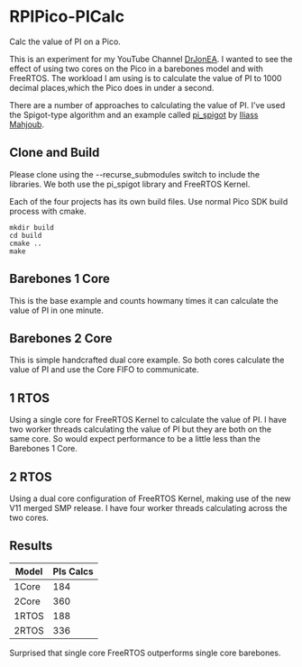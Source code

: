 # RPIPico-PICalc
Calc the value of PI on a Pico.

This is an experiment for my YouTube Channel [DrJonEA](https://youtube.com/@DrJonEA). I wanted to see the effect of using two cores on the Pico in a barebones model and with FreeRTOS. The workload I am using is to calculate the value of PI to 1000 decimal places,which the Pico does in under a second.


There are a number of approaches to calculating the value of PI. I've used the Spigot-type algorithm and an example called [pi_spigot](https://github.com/imahjoub/pi_spigot) by [Iliass Mahjoub](https://github.com/imahjoub).

## Clone and Build
Please clone using the --recurse_submodules switch to include the libraries. We both use the pi_spigot library and FreeRTOS Kernel.

Each of the four projects has its own build files. Use normal Pico SDK build process with cmake.
```
mkdir build
cd build
cmake ..
make
```

## Barebones 1 Core
This is the base example and counts howmany times it can calculate the value of PI in one minute.

## Barebones 2 Core
This is simple handcrafted dual core example. So both cores calculate the value of PI and use the Core FIFO to communicate. 

## 1 RTOS
Using a single core for FreeRTOS Kernel to calculate the value of PI. I  have two worker threads calculating the value of PI but they are both on the same core. So would expect performance to be a little less than the Barebones 1 Core.

## 2 RTOS
Using a dual core configuration of FreeRTOS Kernel, making use of the new V11 merged SMP release. I have four worker threads calculating across the two cores. 

## Results

| Model | PIs Calcs |
| ------------ |------------ |
| 1Core | 184 | 
| 2Core | 360 | 
| 1RTOS | 188 | 
| 2RTOS | 336 | 

Surprised that single core FreeRTOS outperforms single core barebones.
